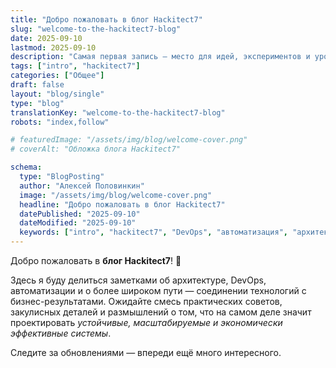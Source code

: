 ```yaml
---
title: "Добро пожаловать в блог Hackitect7"
slug: "welcome-to-the-hackitect7-blog"
date: 2025-09-10
lastmod: 2025-09-10
description: "Самая первая запись — место для идей, экспериментов и уроков на практике."
tags: ["intro", "hackitect7"]
categories: ["Общее"]
draft: false
layout: "blog/single"
type: "blog"
translationKey: "welcome-to-the-hackitect7-blog"
robots: "index,follow"

# featuredImage: "/assets/img/blog/welcome-cover.png"
# coverAlt: "Обложка блога Hackitect7"

schema:
  type: "BlogPosting"
  author: "Алексей Половинкин"
  image: "/assets/img/blog/welcome-cover.png"
  headline: "Добро пожаловать в блог Hackitect7"
  datePublished: "2025-09-10"
  dateModified: "2025-09-10"
  keywords: ["intro", "hackitect7", "DevOps", "автоматизация", "архитектура"]
---
```


Добро пожаловать в **блог Hackitect7**! 🎉

Здесь я буду делиться заметками об архитектуре, DevOps, автоматизации и о более широком пути — соединении технологий с бизнес-результатами.
Ожидайте смесь практических советов, закулисных деталей и размышлений о том, что на самом деле значит проектировать _устойчивые, масштабируемые и экономически эффективные системы_.

Следите за обновлениями — впереди ещё много интересного.
